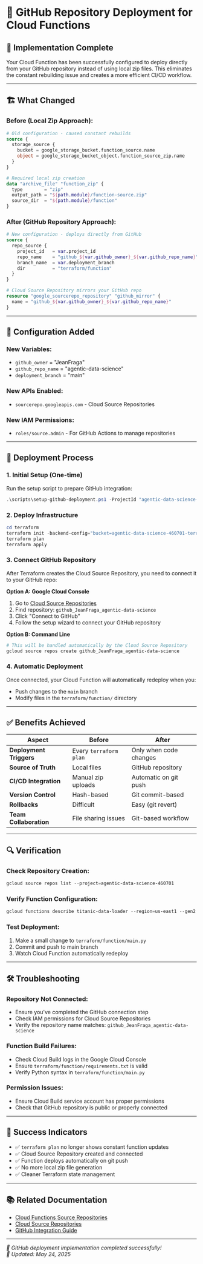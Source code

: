 # 🚀 GitHub Repository Deployment for Cloud Functions

## 🎯 **Implementation Complete**

Your Cloud Function has been successfully configured to deploy directly from your GitHub repository instead of using local zip files. This eliminates the constant rebuilding issue and creates a more efficient CI/CD workflow.

---

## 🏗️ **What Changed**

### **Before (Local Zip Approach):**
```terraform
# Old configuration - caused constant rebuilds
source {
  storage_source {
    bucket = google_storage_bucket.function_source.name
    object = google_storage_bucket_object.function_source_zip.name
  }
}

# Required local zip creation
data "archive_file" "function_zip" {
  type        = "zip"
  output_path = "${path.module}/function-source.zip"
  source_dir  = "${path.module}/function"
}
```

### **After (GitHub Repository Approach):**
```terraform
# New configuration - deploys directly from GitHub
source {
  repo_source {
    project_id   = var.project_id
    repo_name    = "github_${var.github_owner}_${var.github_repo_name}"
    branch_name  = var.deployment_branch
    dir          = "terraform/function"
  }
}

# Cloud Source Repository mirrors your GitHub repo
resource "google_sourcerepo_repository" "github_mirror" {
  name = "github_${var.github_owner}_${var.github_repo_name}"
}
```

---

## 🔧 **Configuration Added**

### **New Variables:**
- `github_owner` = "JeanFraga"
- `github_repo_name` = "agentic-data-science" 
- `deployment_branch` = "main"

### **New APIs Enabled:**
- `sourcerepo.googleapis.com` - Cloud Source Repositories

### **New IAM Permissions:**
- `roles/source.admin` - For GitHub Actions to manage repositories

---

## 🚀 **Deployment Process**

### **1. Initial Setup (One-time)**

Run the setup script to prepare GitHub integration:

```powershell
.\scripts\setup-github-deployment.ps1 -ProjectId "agentic-data-science-460701"
```

### **2. Deploy Infrastructure**

```powershell
cd terraform
terraform init -backend-config="bucket=agentic-data-science-460701-terraform-state"
terraform plan
terraform apply
```

### **3. Connect GitHub Repository**

After Terraform creates the Cloud Source Repository, you need to connect it to your GitHub repo:

**Option A: Google Cloud Console**
1. Go to [Cloud Source Repositories](https://console.cloud.google.com/source/repos)
2. Find repository: `github_JeanFraga_agentic-data-science`
3. Click "Connect to GitHub"
4. Follow the setup wizard to connect your GitHub repository

**Option B: Command Line**
```bash
# This will be handled automatically by the Cloud Source Repository
gcloud source repos create github_JeanFraga_agentic-data-science
```

### **4. Automatic Deployment**

Once connected, your Cloud Function will automatically redeploy when you:
- Push changes to the `main` branch
- Modify files in the `terraform/function/` directory

---

## ✅ **Benefits Achieved**

| Aspect | Before | After |
|--------|--------|-------|
| **Deployment Triggers** | Every `terraform plan` | Only when code changes |
| **Source of Truth** | Local files | GitHub repository |
| **CI/CD Integration** | Manual zip uploads | Automatic on git push |
| **Version Control** | Hash-based | Git commit-based |
| **Rollbacks** | Difficult | Easy (git revert) |
| **Team Collaboration** | File sharing issues | Git-based workflow |

---

## 🔍 **Verification**

### **Check Repository Creation:**
```powershell
gcloud source repos list --project=agentic-data-science-460701
```

### **Verify Function Configuration:**
```powershell
gcloud functions describe titanic-data-loader --region=us-east1 --gen2 --project=agentic-data-science-460701
```

### **Test Deployment:**
1. Make a small change to `terraform/function/main.py`
2. Commit and push to main branch
3. Watch Cloud Function automatically redeploy

---

## 🛠️ **Troubleshooting**

### **Repository Not Connected:**
- Ensure you've completed the GitHub connection step
- Check IAM permissions for Cloud Source Repositories
- Verify the repository name matches: `github_JeanFraga_agentic-data-science`

### **Function Build Failures:**
- Check Cloud Build logs in the Google Cloud Console
- Ensure `terraform/function/requirements.txt` is valid
- Verify Python syntax in `terraform/function/main.py`

### **Permission Issues:**
- Ensure Cloud Build service account has proper permissions
- Check that GitHub repository is public or properly connected

---

## 🎉 **Success Indicators**

- ✅ `terraform plan` no longer shows constant function updates
- ✅ Cloud Source Repository created and connected
- ✅ Function deploys automatically on git push
- ✅ No more local zip file generation
- ✅ Cleaner Terraform state management

---

## 📚 **Related Documentation**

- [Cloud Functions Source Repositories](https://cloud.google.com/functions/docs/deploying/repo)
- [Cloud Source Repositories](https://cloud.google.com/source-repositories/docs)
- [GitHub Integration Guide](https://cloud.google.com/source-repositories/docs/connecting-hosted-repositories)

---

*🎯 GitHub deployment implementation completed successfully!*  
*📅 Updated: May 24, 2025*
